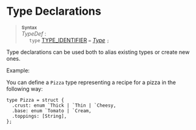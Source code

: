 # Type Declarations

> **<sup>Syntax</sup>**\
> _TypeDef_ :\
> &nbsp;&nbsp;&nbsp;&nbsp; `type` [TYPE_IDENTIFIER](/lexical_structure/identifiers.md) `=`
>  [_Type_](/type_system/index.md) `;`

Type declarations can be used both to alias existing types or create new ones.

Example:

You can define a `Pizza` type representing a recipe for a pizza in the following way:

```
type Pizza = struct {
  .crust: enum `Thick | `Thin | `Cheesy,
  .base: enum `Tomato | `Cream,
  .toppings: [String],
};
```
